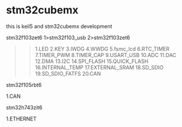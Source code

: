 # stm32cubemx
this is keil5 and stm32cubemx development  

stm32f103zet6
1>stm32f103_usb
2>stm32f103zet6
>>1.LED
>>2.KEY
>>3.IWDG
>>4.WWDG
>>5.fsmc_lcd
>>6.RTC_TIMER
>>7.TIMER_PWM
>>8.TIMER_CAP
>>9.USART_USB
>>10.ADC
>>11.DAC
>>12.DMA
>>13.I2C
>>14.SPI_FLASH
>>15.QUICK_FLASH
>>16.INTERNAL_TEMP
>>17.EXTERNAL_SRAM
>>18.SD_SDIO
>>19.SD_SDIO_FATFS
>>20.CAN

stm32f105rbt6


1.CAN


stm32h743zit6

1.ETHERNET


